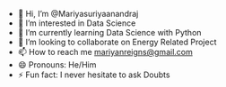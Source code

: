 - 👋 Hi, I’m @Mariyasuriyaanandraj
- 👀 I’m interested in Data Science
- 🌱 I’m currently learning Data Science with Python
- 💞️ I’m looking to collaborate on Energy Related Project
- 📫 How to reach me mariyanreigns@gmail.com
- 😄 Pronouns: He/Him
- ⚡ Fun fact: I never hesitate to ask Doubts 

<!---
Mariyasuriyaanandraj/Mariyasuriyaanandraj is a ✨ special ✨ repository because its `README.md` (this file) appears on your GitHub profile.
You can click the Preview link to take a look at your changes.
--->
